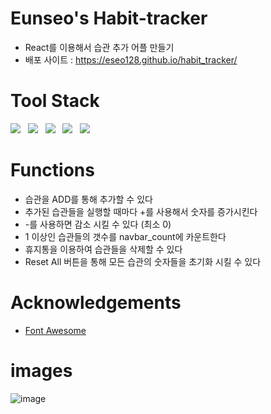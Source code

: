 # Eunseo's Habit-tracker
 
- React를 이용해서 습관 추가 어플 만들기<br>
- 배포 사이트 : https://eseo128.github.io/habit_tracker/

# Tool Stack
<p>
    <img src="https://img.shields.io/badge/React-61DAFB?style=flat&logo=React&logoColor=black"/>&nbsp;&nbsp;
    <img src="https://img.shields.io/badge/JavaScript-F7DF1E?style=flat&logo=JavaScript&logoColor=black"/>&nbsp;&nbsp;
    <img src="https://img.shields.io/badge/HTML-E34F26?style=flat&logo=HTML5&logoColor=white"/>&nbsp;&nbsp;
    <img src="https://img.shields.io/badge/CSS-1572B6?style=flat&logo=CSS3&logoColor=white"/>&nbsp;&nbsp;
    <img src="https://img.shields.io/badge/Yarn-2C8EBB?style=flat&logo=Yarn&logoColor=white"/>&nbsp;&nbsp;

# Functions

- 습관을 ADD를 통해 추가할 수 있다<br>
- 추가된 습관들을 실행할 때마다 +를 사용해서 숫자를 증가시킨다<br>
- -를 사용하면 감소 시킬 수 있다 (최소 0)<br>
- 1 이상인 습관들의 갯수를 navbar_count에 카운트한다<br>
- 휴지통을 이용하여 습관들을 삭제할 수 있다<br>
- Reset All 버튼을 통해 모든 습관의 숫자들을 초기화 시킬 수 있다<br>


# Acknowledgements
- <a href="https://fontawesome.com/">Font Awesome</a>

# images
![image](https://user-images.githubusercontent.com/34049770/125617060-2de8d0e1-6baa-4955-beaa-ca749b49ee4e.png)
